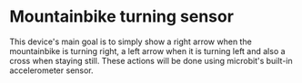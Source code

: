 
# Mountainbike turning sensor

This device's main goal is to simply show a right arrow when the mountainbike is turning right, 
a left arrow when it is turning left and also a cross when staying still. These actions will be done using
microbit's built-in accelerometer sensor.
